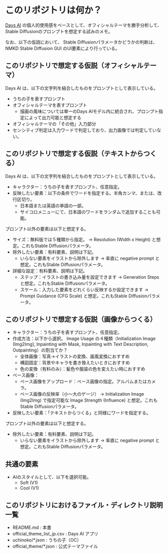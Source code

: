 # このリポジトリは何か？

[Days AI](https://dayseum-app.studio.site/ja) の個人的使用感をベースとして、オフィシャルテーマを勝手分析して、Stable Diffusionのプロンプトを想定する試みのメモ。

なお、以下の仮説において、 Stable Diffusionパラメータかどうかの判断は、NMKD Stable Diffusion GUI のUI要素により行っている。

## このリポジトリで想定する仮説（オフィシャルテーマ）

Days AI は、以下の文字列を結合したものをプロンプトとして表示している。

* うちの子を表すプロンプト
* オフィシャルテーマを表すプロンプト
  * 描画の風味については単一のDays AIモデル内に統合され、プロンプト指定によって出力可能と想定する
* オフィシャルテーマの「その他」入力部分
* センシティブ判定は入力ワードで判定しており、出力画像では判定していない。

## このリポジトリで想定する仮説（テキストからつくる）

Days AI は、以下の文字列を結合したものをプロンプトとして表示している。

* キャラクター：うちの子を表すプロンプト、任意指定。
* 反映したい要素：以下の条件でワードを指定する。半角カンマ、または、改行区切り。
  * 日本語または英語の単語の一部。
  * サイコロメニューにて、日本語のワードをランダムで追加することも可能。

プロンプト以外の要素は以下と想定する。

* サイズ：無料版では５種類から指定。 → Resolution (Width x Height) と想定。これもStable Diffusionパラメータ。
* 除外したい要素：有料要素、説明は下記。
  * いらない要素をイラストから除外します → 率直に negative prompt と想定。これもStable Diffusionパラメータ。
* 詳細な設定：有料要素、説明は下記。
  * ステップ：イラストの書き込み量を設定できます → Generation Steps と想定。これもStable Diffusionパラメータ。
  * スケール：入力した要素をどれくらい反映するか設定できます → Prompt Guidance (CFG Scale) と想定。これもStable Diffusionパラメータ。

## このリポジトリで想定する仮説（画像からつくる）

* キャラクター：うちの子を表すプロンプト、任意指定。
* 作成方法：以下から選択。 Image Usage の４種類（Initialization Image (Img2Img), Inpainting with Mask, Inpainting with Text Description, Outpainting）の割当てか？
  * 全体画像：写真→イラストの変換、画風変換におすすめ
  * 構図固定：背景やキャラを書き換えたいときにおすすめ
  * 色の変換（有料のみ）：髪色や服装の色を変えたい時におすすめ
* ベース画像：
  * ベース画像をアップロード：ベース画像の指定。アルバムまたはカメラ。
  * ベース画像の反映率（小～大のゲージ） → Initialization Image (Img2Img) で指定可能な Image Strength (Influence) と想定。これもStable Diffusionパラメータ。
* 反映したい要素：「テキストからつくる」と同様にワードを指定する。

プロンプト以外の要素は以下と想定する。

* 除外したい要素：有料要素、説明は下記。
  * いらない要素をイラストから除外します → 率直に negative prompt と想定。これもStable Diffusionパラメータ。

## 共通の要素

* AIのスタイルとして、以下を選択可能。
  * Soft (V1)
  * Cool (V1)

## このリポジトリにおけるファイル・ディレクトリ説明一覧

* README.md : 本書
* official_theme_list_jp.csv : Days AI アプリ
* uchinoko/*.json : うちの子（OC）
* official_theme/*.json : 公式テーマファイル
